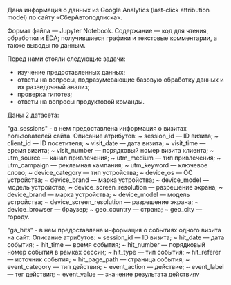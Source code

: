 Дана информация о данных из Google Analytics (last-click attribution model) по сайту «СберАвтоподписка».

Формат файла — Jupyter Notebook.
Содержание — код для чтения, обработки и EDA; получившиеся графики и текстовые комментарии, а также выводы по данным.

Перед нами стояли следующие задачи: 
- изучение предоставленных данных;
- ответы на вопросы, подразумевающие базовую обработку данных и их
разведочный анализ;
- проверка гипотез;
- ответы на вопросы продуктовой команды.
  
Даны 2 датасета:

"ga_sessions" - в нем предоставлена информация о визитах пользователей сайта.
Описание атрибутов:
~ session_id — ID визита;
~ client_id — ID посетителя;
~ visit_date — дата визита;
~ visit_time — время визита;
~ visit_number — порядковый номер визита клиента;
~ utm_source — канал привлечения;
~ utm_medium — тип привлечения;
~ utm_campaign — рекламная кампания;
~ utm_keyword — ключевое слово;
~ device_category — тип устройства;
~ device_os — ОС устройства;
~ device_brand — марка устройства;
~ device_model — модель устройства;
~ device_screen_resolution — разрешение экрана;
~ device_brand — марка устройства;
~ device_model — модель устройства;
~ device_screen_resolution — разрешение экрана;
~ device_browser — браузер;
~ geo_country — страна;
~ geo_city — городv.

"ga_hits" - в нем предоставлена информация о событиях одного визита на сайт.
Описание атрибутов:
~ session_id — ID визита;
~ hit_date — дата события;
~ hit_time — время события;
~ hit_number — порядковый номер события в рамках сессии;
~ hit_type — тип события;
~ hit_referer — источник события;
~ hit_page_path — страница события;
~ event_category — тип действия;
~ event_action — действие;
~ event_label — тег действия;
~ event_value — значение результата действияv
